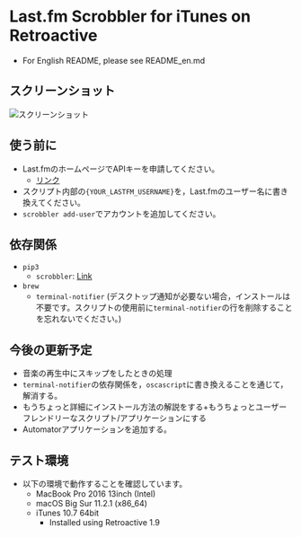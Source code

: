 
# Last.fm Scrobbler for iTunes on Retroactive

- For English README, please see README_en.md

## スクリーンショット
![スクリーンショット](screenshot.png)

## 使う前に
- Last.fmのホームページでAPIキーを申請してください。
	- [リンク](https://www.last.fm/api)
- スクリプト内部の`{YOUR_LASTFM_USERNAME}`を，Last.fmのユーザー名に書き換えてください。
- `scrobbler add-user`でアカウントを追加してください。

## 依存関係
- `pip3`
	- `scrobbler`: [Link](https://pypi.org/project/scrobblerh/)
- `brew`
	- `terminal-notifier` (デスクトップ通知が必要ない場合，インストールは不要です。スクリプトの使用前に`terminal-notifier`の行を削除することを忘れないでください。)

## 今後の更新予定
- 音楽の再生中にスキップをしたときの処理
- `terminal-notifier`の依存関係を，`oscascript`に書き換えることを通じて，解消する。
- もうちょっと詳細にインストール方法の解説をする+もうちょっとユーザーフレンドリーなスクリプト/アプリケーションにする
- Automatorアプリケーションを追加する。

## テスト環境
- 以下の環境で動作することを確認しています。
	- MacBook Pro 2016 13inch (Intel)
	- macOS Big Sur 11.2.1 (x86_64)
	- iTunes 10.7 64bit
		- Installed using Retroactive 1.9
